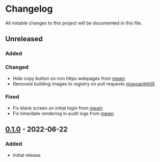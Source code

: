 # Changelog

All notable changes to this project will be documented in this file.

## Unreleased
### Added
### Changed
- Hide copy button on non https webpages from [meain](https://github.com/meain)
- Removed building images to registry on pull requests [niravparikh05](https://github.com/niravparikh05)
### Fixed
- Fix blank screen on initial login from [meain](https://github.com/meain)
- Fix time/date rendering in audit logs from [meain](https://github.com/meain)

## [0.1.0] - 2022-06-22
### Added
- Initial release

[Unreleased]: https://github.com/paralus/dashboard/compare/v0.1.0...HEAD
[0.1.0]: https://github.com/paralus/dashboard/releases/tag/v0.1.0
